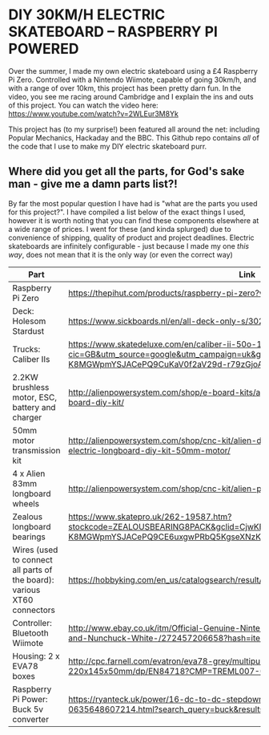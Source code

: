 # DIY 30KM/H ELECTRIC SKATEBOARD – RASPBERRY PI POWERED

Over the summer, I made my own electric skateboard using a £4 Raspberry Pi Zero. Controlled with a Nintendo Wiimote, capable of going 30km/h, and with a range of over 10km, this project has been pretty darn fun. In the video, you see me racing around Cambridge and I explain the ins and outs of this project. You can watch the video here: https://www.youtube.com/watch?v=2WLEur3M8Yk

This project has (to my surprise!) been featured all around the net: including Popular Mechanics, Hackaday and the BBC. This Github repo contains *all* of the code that I use to make my DIY electric skateboard purr.

## Where did you get all the parts, for God's sake man - give me a damn parts list?!

By far the most popular question I have had is "what are the parts you used for this project?". I have compiled a list below of the exact things I used, however it is worth noting that you can find these components elsewhere at a wide range of prices. I went for these (and kinda splurged) due to convenience of shipping, quality of product and project deadlines. Electric skateboards are infinitely  configurable - just because I made my one *this way*, does not mean that it is the only way (or even the correct way)

|Part                         |Link                                                                                    |
|---                          |---                                                                                     |
|Raspberry Pi Zero   |https://thepihut.com/products/raspberry-pi-zero?variant=14062715972       |
|Deck: Holesom Stardust   |https://www.sickboards.nl/en/all-deck-only-s/3022-holesom-stardust-deck-only.html       |
|Trucks: Caliber IIs       |https://www.skatedeluxe.com/en/caliber-ii-50o-184mm-truck-satin-gold_p78988?cic=GB&utm_source=google&utm_campaign=uk&gclid=CjwKEAiAyO_BBRDOgM-K8MGWpmYSJACePQ9CuKaV0f2aV29d-r79zGjoAlBOdZi6tL7oovJ8lf8MdxoCvefw_wcB                                                                                        |
|2.2KW brushless motor, ESC, battery and charger                         |http://alienpowersystem.com/shop/e-board-kits/aps-120amp-2-2kw-6s-single-motor-e-board-diy-kit/                                                                                        |
|50mm motor transmission kit   |http://alienpowersystem.com/shop/cnc-kit/alien-drive-complete-kits/alien-drive-systems-electric-longboard-diy-kit-50mm-motor/       |
|4 x Alien 83mm longboard wheels   |http://alienpowersystem.com/shop/cnc-kit/alien-power-wheel-83mm-78a/      |
|Zealous longboard bearings   |https://www.skatepro.uk/262-19587.htm?stockcode=ZEALOUSBEARING8PACK&gclid=CjwKEAiAyO_BBRDOgM-K8MGWpmYSJACePQ9CE6uxgwPRbQ5KgseXNzKhhDF9gRN__eR0LN3BPsEBchoCKJbw_wcB       |
|Wires (used to connect all parts of the board): various XT60 connectors  |https://hobbyking.com/en_us/catalogsearch/result/?q=XT60+WIRE       |
|Controller: Bluetooth Wiimote   |http://www.ebay.co.uk/itm/Official-Genuine-Nintendo-Wii-Controller-Wiimote-Remote-and-Nunchuck-White-/272457206658?hash=item3f6fb70b82:g:NmQAAOSwImRYON7N       |
|Housing: 2 x EVA78 boxes   |http://cpc.farnell.com/evatron/eva78-grey/multipurpose-enclosure-grey-220x145x50mm/dp/EN84718?CMP=TREML007-005       |
|Raspberry Pi Power: Buck 5v converter   |https://ryanteck.uk/power/16-dc-to-dc-stepdown-regulator-with-4aa-battery-box-0635648607214.html?search_query=buck&results=7       |
